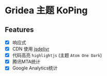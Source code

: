 # Gridea 主题 KoPing

## Features
- [x] 响应式
- [x] CDN 使用 [jsdelivr](http://ping.chinaz.com/cdn.jsdelivr.net)
- [x] 代码高亮 `highlightjs` (主题 `Atom One Dark`)
- [x] 腾讯MTA统计
- [x] Google Analytics统计
